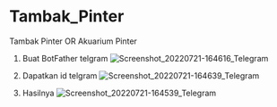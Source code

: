 # Tambak_Pinter
Tambak Pinter OR Akuarium Pinter

1. Buat BotFather telgram
![Screenshot_20220721-164616_Telegram](https://user-images.githubusercontent.com/95010003/180200037-eb371ca7-2198-4ef8-999a-263fa8b65460.jpg)

2. Dapatkan id telgram
![Screenshot_20220721-164639_Telegram](https://user-images.githubusercontent.com/95010003/180200118-27452d8e-f8bb-44fd-8ad6-08c77fcc8dc1.jpg)

3. Hasilnya
![Screenshot_20220721-164539_Telegram](https://user-images.githubusercontent.com/95010003/180200146-c78a6039-b74e-4729-8c38-9e5fda6b404f.jpg)
